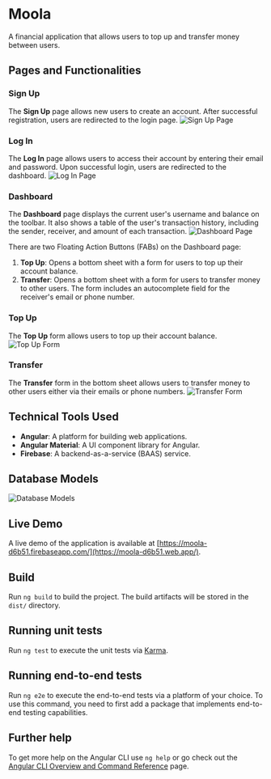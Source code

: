 # Moola

A financial application that allows users to top up and transfer money between users.

## Pages and Functionalities

### Sign Up

The **Sign Up** page allows new users to create an account. After successful registration, users are redirected to the login page. ![Sign Up Page](./screenshots/signup.png)

### Log In

The **Log In** page allows users to access their account by entering their email and password. Upon successful login, users are redirected to the dashboard. ![Log In Page](./screenshots/login.png)

### Dashboard

The **Dashboard** page displays the current user's username and balance on the toolbar. It also shows a table of the user's transaction history, including the sender, receiver, and amount of each transaction. ![Dashboard Page](./screenshots/dashboard.png)

There are two Floating Action Buttons (FABs) on the Dashboard page:

1. **Top Up**: Opens a bottom sheet with a form for users to top up their account balance.
2. **Transfer**: Opens a bottom sheet with a form for users to transfer money to other users. The form includes an autocomplete field for the receiver's email or phone number.

### Top Up

The **Top Up** form allows users to top up their account balance. ![Top Up Form](./screenshots/topup.png)

### Transfer

The **Transfer** form in the bottom sheet allows users to transfer money to other users either via their emails or phone numbers. ![Transfer Form](./screenshots/send.png)

## Technical Tools Used

- **Angular**: A platform for building web applications.
- **Angular Material**: A UI component library for Angular.
- **Firebase**: A backend-as-a-service (BAAS) service.

## Database Models

![Database Models](./screenshots/models.png)

## Live Demo

A live demo of the application is available at [https://moola-d6b51.firebaseapp.com/](https://moola-d6b51.web.app/).

## Build

Run `ng build` to build the project. The build artifacts will be stored in the `dist/` directory.

## Running unit tests

Run `ng test` to execute the unit tests via [Karma](https://karma-runner.github.io).

## Running end-to-end tests

Run `ng e2e` to execute the end-to-end tests via a platform of your choice. To use this command, you need to first add a package that implements end-to-end testing capabilities.

## Further help

To get more help on the Angular CLI use `ng help` or go check out the [Angular CLI Overview and Command Reference](https://angular.io/cli) page.

